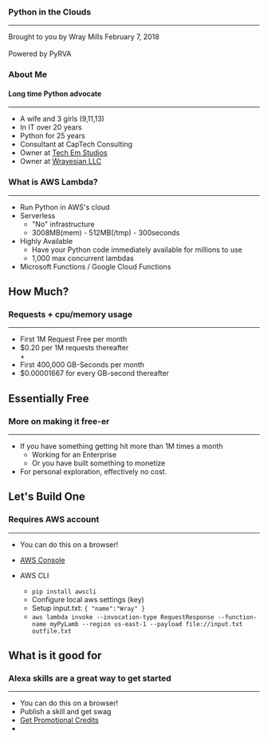 <!-- .slide: data-background-image="images/pyinclouds.jpeg" style="color:black" -->
### Python in the Clouds <!-- .element: style="color:black" -->
---

Brought to you by Wray Mills
February 7, 2018
<br /><br />
Powered by PyRVA



<!-- .slide: data-background-image="images/family.jpg" -->
### About Me
#### Long time Python advocate
---
* A wife and 3 girls (9,11,13)
* In IT over 20 years
* Python for 25 years
* Consultant at CapTech Consulting
* Owner at [Tech Em Studios](http://techemstudios.com)
* Owner at [Wrayesian LLC](http://wrayesian.com)



### What is AWS Lambda?
---
* Run Python in AWS's cloud
* Serverless
  * "No" infrastructure
  * 3008MB(mem) - 512MB(/tmp) - 300seconds
* Highly Available
  * Have your Python code immediately available for millions to use
  * 1,000 max concurrent lambdas
* Microsoft Functions / Google Cloud Functions


## How Much?
### Requests + cpu/memory usage
---
* First 1M Request Free per month
* $0.20 per 1M requests thereafter
<br />+
* First 400,000 GB-Seconds per month
* $0.00001667 for every GB-second thereafter


## Essentially Free
### More on making it free-er
---
* If you have something getting hit more than 1M times a month
  * Working for an Enterprise
  * Or you have built something to monetize
* For personal exploration, effectively no cost.



## Let's Build One
### Requires AWS account
---
* You can do this on a browser!


* [AWS Console](https://console.aws.amazon.com)
* AWS CLI
  * `pip install awscli`
  * Configure local aws settings (key)
  * Setup input.txt: `{ "name":"Wray" }`
  * `aws lambda invoke --invocation-type RequestResponse --function-name myPyLamb --region us-east-1 --payload file://input.txt outfile.txt`



## What is it good for
### Alexa skills are a great way to get started
---
* You can do this on a browser!
* Publish a skill and get swag
* [Get Promotional Credits](https://developer.amazon.com/alexa-skills-kit/alexa-aws-credits)
* 

